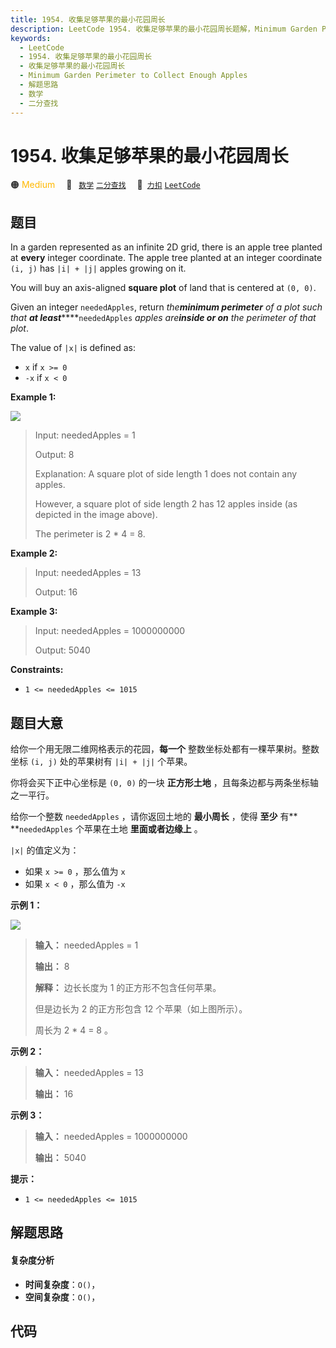 ```yaml
---
title: 1954. 收集足够苹果的最小花园周长
description: LeetCode 1954. 收集足够苹果的最小花园周长题解，Minimum Garden Perimeter to Collect Enough Apples，包含解题思路、复杂度分析以及完整的 JavaScript 代码实现。
keywords:
  - LeetCode
  - 1954. 收集足够苹果的最小花园周长
  - 收集足够苹果的最小花园周长
  - Minimum Garden Perimeter to Collect Enough Apples
  - 解题思路
  - 数学
  - 二分查找
---
```


# 1954. 收集足够苹果的最小花园周长

🟠 <font color=#ffb800>Medium</font>&emsp; 🔖&ensp; [`数学`](/tag/math.md) [`二分查找`](/tag/binary-search.md)&emsp; 🔗&ensp;[`力扣`](https://leetcode.cn/problems/minimum-garden-perimeter-to-collect-enough-apples) [`LeetCode`](https://leetcode.com/problems/minimum-garden-perimeter-to-collect-enough-apples)

## 题目

In a garden represented as an infinite 2D grid, there is an apple tree planted
at **every** integer coordinate. The apple tree planted at an integer
coordinate `(i, j)` has `|i| + |j|` apples growing on it.

You will buy an axis-aligned **square plot** of land that is centered at `(0,
0)`.

Given an integer `neededApples`, return _the**minimum perimeter** of a plot
such that **at least**_****`neededApples` _apples are**inside or on** the
perimeter of that plot_.

The value of `|x|` is defined as:

  * `x` if `x >= 0`
  * `-x` if `x < 0`



**Example 1:**

![](https://assets.leetcode.com/uploads/2019/08/30/1527_example_1_2.png)

> Input: neededApples = 1
> 
> Output: 8
> 
> Explanation: A square plot of side length 1 does not contain any apples.
> 
> However, a square plot of side length 2 has 12 apples inside (as depicted in the image above).
> 
> The perimeter is 2 * 4 = 8.

**Example 2:**

> Input: neededApples = 13
> 
> Output: 16

**Example 3:**

> Input: neededApples = 1000000000
> 
> Output: 5040

**Constraints:**

  * `1 <= neededApples <= 1015`


## 题目大意

给你一个用无限二维网格表示的花园，**每一个**  整数坐标处都有一棵苹果树。整数坐标 `(i, j)` 处的苹果树有 `|i| + |j|` 个苹果。

你将会买下正中心坐标是 `(0, 0)` 的一块 **正方形土地**  ，且每条边都与两条坐标轴之一平行。

给你一个整数 `neededApples` ，请你返回土地的 **最小周长**  ，使得 **至少**  有** **`neededApples`
个苹果在土地 **里面或者边缘上** 。

`|x|` 的值定义为：

  * 如果 `x >= 0` ，那么值为 `x`
  * 如果 `x < 0` ，那么值为 `-x`



**示例 1：**

![](https://pic.leetcode-cn.com/1627790803-qcBKFw-image.png)

> 
> 
> 
> 
> 
> **输入：** neededApples = 1
> 
> **输出：** 8
> 
> **解释：** 边长长度为 1 的正方形不包含任何苹果。
> 
> 但是边长为 2 的正方形包含 12 个苹果（如上图所示）。
> 
> 周长为 2 * 4 = 8 。
> 
> 

**示例 2：**

> 
> 
> 
> 
> 
> **输入：** neededApples = 13
> 
> **输出：** 16
> 
> 

**示例 3：**

> 
> 
> 
> 
> 
> **输入：** neededApples = 1000000000
> 
> **输出：** 5040
> 
> 



**提示：**

  * `1 <= neededApples <= 1015`


## 解题思路

#### 复杂度分析

- **时间复杂度**：`O()`，
- **空间复杂度**：`O()`，

## 代码

```javascript

```